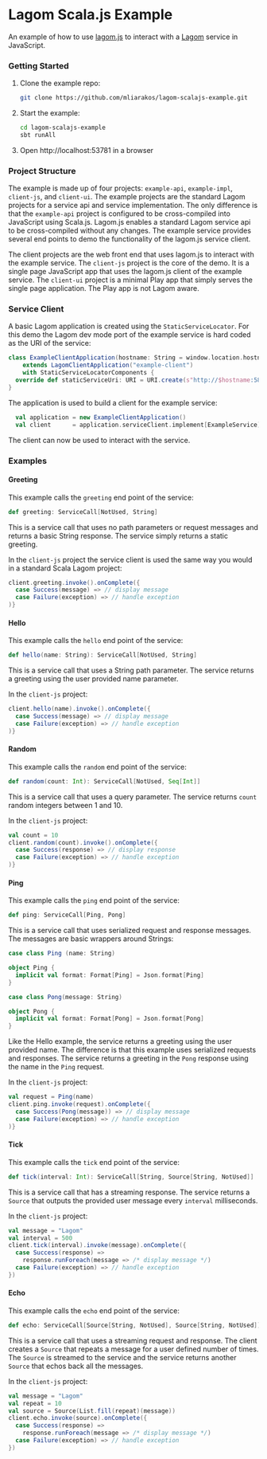# Lagom Scala.js Example

An example of how to use [lagom.js](https://github.com/mliarakos/lagom-js) to interact with a [Lagom](https://www.lagomframework.com/) service in JavaScript.

### Getting Started

1. Clone the example repo:

   ```sh
   git clone https://github.com/mliarakos/lagom-scalajs-example.git
   ```
1. Start the example:

   ```sh
   cd lagom-scalajs-example
   sbt runAll
   ```
1. Open http://localhost:53781 in a browser

### Project Structure

The example is made up of four projects: `example-api`, `example-impl`, `client-js`, and `client-ui`. The example projects are the standard Lagom projects for a service api and service implementation. The only difference is that the `example-api` project is configured to be cross-compiled into JavaScript using Scala.js. Lagom.js enables a standard Lagom service api to be cross-compiled without any changes. The example service provides several end points to demo the functionality of the lagom.js service client.

The client projects are the web front end that uses lagom.js to interact with the example service. The `client-js` project is the core of the demo. It is a single page JavaScript app that uses the lagom.js client of the example service. The `client-ui` project is a minimal Play app that simply serves the single page application. The Play app is not Lagom aware.

### Service Client

A basic Lagom application is created using the `StaticServiceLocator`. For this demo the Lagom dev mode port of the example service is hard coded as the URI of the service:

```scala
class ExampleClientApplication(hostname: String = window.location.hostname)
    extends LagomClientApplication("example-client")
    with StaticServiceLocatorComponents {
  override def staticServiceUri: URI = URI.create(s"http://$hostname:58440")
}
```

The application is used to build a client for the example service:

```scala
  val application = new ExampleClientApplication()
  val client      = application.serviceClient.implement[ExampleService]
```

The client can now be used to interact with the service. 

### Examples

#### Greeting

This example calls the `greeting` end point of the service:

```scala
def greeting: ServiceCall[NotUsed, String]
```

This is a service call that uses no path parameters or request messages and returns a basic String response. The service simply returns a static greeting.

In the `client-js` project the service client is used the same way you would in a standard Scala Lagom project:

```scala
client.greeting.invoke().onComplete({
  case Success(message) => // display message
  case Failure(exception) => // handle exception
)}
``` 

#### Hello

This example calls the `hello` end point of the service:

```scala
def hello(name: String): ServiceCall[NotUsed, String]
```

This is a service call that uses a String path parameter. The service returns a greeting using the user provided name parameter.

In the `client-js` project:

```scala
client.hello(name).invoke().onComplete({
  case Success(message) => // display message
  case Failure(exception) => // handle exception
)}
```

#### Random

This example calls the `random` end point of the service:

```scala
def random(count: Int): ServiceCall[NotUsed, Seq[Int]]
```

This is a service call that uses a query parameter. The service returns `count` random integers between 1 and 10.

In the `client-js` project:

```scala
val count = 10
client.random(count).invoke().onComplete({
  case Success(response) => // display response
  case Failure(exception) => // handle exception
)}
```

#### Ping

This example calls the `ping` end point of the service:

```scala
def ping: ServiceCall[Ping, Pong]
```

This is a service call that uses serialized request and response messages. The messages are basic wrappers around Strings:

```scala
case class Ping (name: String)

object Ping {
  implicit val format: Format[Ping] = Json.format[Ping]
}

case class Pong(message: String)

object Pong {
  implicit val format: Format[Pong] = Json.format[Pong]
}
```

Like the Hello example, the service returns a greeting using the user provided name. The difference is that this example uses serialized requests and responses. The service returns a greeting in the `Pong` response using the name in the `Ping` request.

In the `client-js` project:

```scala
val request = Ping(name)
client.ping.invoke(request).onComplete({
  case Success(Pong(message)) => // display message
  case Failure(exception) => // handle exception
)}
```

#### Tick

This example calls the `tick` end point of the service:

```scala
def tick(interval: Int): ServiceCall[String, Source[String, NotUsed]]
```

This is a service call that has a streaming response. The service returns a `Source` that outputs the provided user message every `interval` milliseconds.

In the `client-js` project:

```scala
val message = "Lagom"
val interval = 500
client.tick(interval).invoke(message).onComplete({
  case Success(response) => 
    response.runForeach(message => /* display message */)
  case Failure(exception) => // handle exception
})
```

#### Echo

This example calls the `echo` end point of the service:

```scala
def echo: ServiceCall[Source[String, NotUsed], Source[String, NotUsed]]
```

This is a service call that uses a streaming request and response. The client creates a `Source` that repeats a message for a user defined number of times. The `Source` is streamed to the service and the service returns another `Source` that echos back all the messages.

In the `client-js` project:

```scala
val message = "Lagom"
val repeat = 10
val source = Source(List.fill(repeat)(message))
client.echo.invoke(source).onComplete({
  case Success(response) => 
    response.runForeach(message => /* display message */)
  case Failure(exception) => // handle exception
})
```
